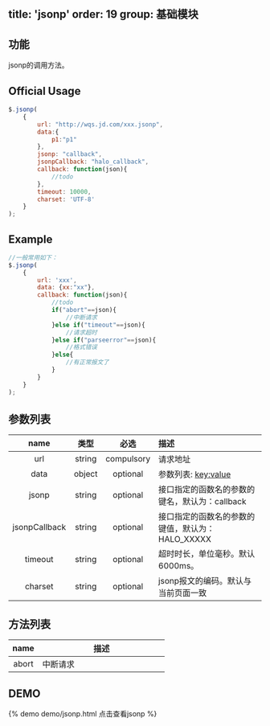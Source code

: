 title: 'jsonp'
order: 19
group: 基础模块
---

## 功能

jsonp的调用方法。

## Official Usage

```javascript
$.jsonp(
	{
		url: "http://wqs.jd.com/xxx.jsonp",
		data:{
			p1:"p1"
		},
		jsonp: "callback",
		jsonpCallback: "halo_callback",
		callback: function(json){
			//todo
		},
		timeout: 10000,
		charset: 'UTF-8'
	}
);
```

## Example

```javascript
//一般常用如下：
$.jsonp(
	{
		url: 'xxx',
		data: {xx:"xx"},
		callback: function(json){
			//todo
			if("abort"==json){
				//中断请求
			}else if("timeout"==json){
				//请求超时
			}else if("parseerror"==json){
				//格式错误
			}else{
				//有正常报文了
			}
		}
	}
);
```

## 参数列表

| name | 类型 | 必选 | 描述 |
| :----: | :----: | :----: | :---- |
| url | string | compulsory | 请求地址 |
| data | object | optional | 参数列表: <key:value> |
| jsonp | string | optional | 接口指定的函数名的参数的键名，默认为：callback |
| jsonpCallback | string | optional | 接口指定的函数名的参数的键值，默认为：HALO_XXXXX |
| timeout | string | optional | 超时时长，单位毫秒。默认6000ms。 |
| charset | string | optional | jsonp报文的编码。默认与当前页面一致 |

## 方法列表

| name | 描述 |
| :----: | :----: |
| abort | 中断请求 &nbsp; &nbsp; &nbsp; &nbsp; &nbsp; &nbsp; &nbsp; &nbsp; &nbsp; &nbsp; &nbsp; &nbsp; &nbsp; &nbsp; &nbsp; &nbsp; &nbsp; &nbsp; &nbsp; &nbsp; |



## DEMO

{% demo demo/jsonp.html 点击查看jsonp %}
